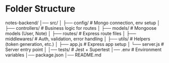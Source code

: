 # Folder Structure

notes-backend/
│── src/
│   ├── config/         # Mongo connection, env setup
│   ├── controllers/    # Business logic for routes
│   ├── models/         # Mongoose models (User, Note)
│   ├── routes/         # Express route files
│   ├── middlewares/    # Auth, validation, error handling
│   ├── utils/          # Helpers (token generation, etc.)
│   ├── app.js          # Express app setup
│   └── server.js       # Server entry point
│
│── tests/              # Jest + Supertest
│── .env                # Environment variables
│── package.json
│── README.md
